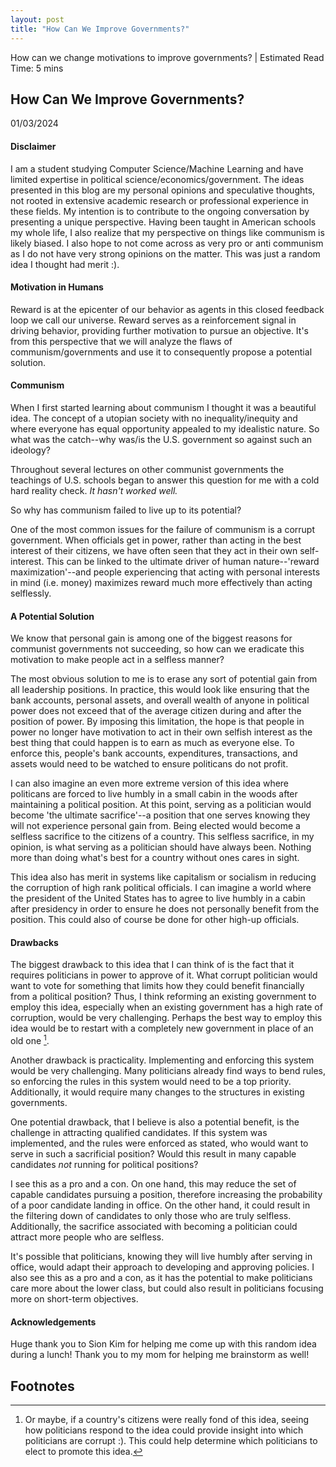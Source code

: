 ```yaml
---
layout: post
title: "How Can We Improve Governments?"
---
```


How can we change motivations to improve governments? <span>|</span> Estimated Read Time: 5 mins

## How Can We Improve Governments?
01/03/2024

#### Disclaimer
I am a student studying Computer Science/Machine Learning and have limited expertise in political science/economics/government. The ideas presented in this blog are my personal opinions and speculative thoughts, not rooted in extensive academic research or professional experience in these fields. My intention is to contribute to the ongoing conversation by presenting a unique perspective. Having been taught in American schools my whole life, I also realize that my perspective on things like communism is likely biased. I also hope to not come across as very pro or anti communism as I do not have very strong opinions on the matter. This was just a random idea I thought had merit :).


#### Motivation in Humans
Reward is at the epicenter of our behavior as agents in this closed feedback loop we call our universe. Reward serves as a reinforcement signal in driving behavior, providing further motivation to pursue an objective. It's from this perspective that we will analyze the flaws of communism/governments and use it to consequently propose a potential solution.


#### Communism

When I first started learning about communism I thought it was a beautiful idea. The concept of a utopian society with no inequality/inequity and where everyone has equal opportunity appealed to my idealistic nature. So what was the catch--why was/is the U.S. government so against such an ideology?

Throughout several lectures on other communist governments the teachings of U.S. schools began to answer this question for me with a cold hard reality check. *It hasn't worked well.*

So why has communism failed to live up to its potential?

One of the most common issues for the failure of communism is a corrupt government. When officials get in power, rather than acting in the best interest of their citizens, we have often seen that they act in their own self-interest. This can be linked to the ultimate driver of human nature--'reward maximization'--and people experiencing that acting with personal interests in mind (i.e. money) maximizes reward much more effectively than acting selflessly.

<!-- most issues with communism stem from corruption in the government, so this is the problem we aim to solve -->

#### A Potential Solution

We know that personal gain is among one of the biggest reasons for communist governments not succeeding, so how can we eradicate this motivation to make people act in a selfless manner?
<!-- make it so anyone in power agrees to live humbly after
    aka money/income capped to median american income, give away all -->

The most obvious solution to me is to erase any sort of potential gain from all leadership positions. In practice, this would look like ensuring that the bank accounts, personal assets, and overall wealth of anyone in political power does not exceed that of the average citizen during and after the position of power. By imposing this limitation, the hope is that people in power no longer have motivation to act in their own selfish interest as the best thing that could happen is to earn as much as everyone else. To enforce this, people's bank accounts, expenditures, transactions, and assets would need to be watched to ensure politicans do not profit. 

I can also imagine an even more extreme version of this idea where politicans are forced to live humbly in a small cabin in the woods after maintaining a political position. At this point, serving as a politician would become 'the ultimate sacrifice'--a position that one serves knowing they will not experience personal gain from. Being elected would become a selfless sacrifice to the citizens of a country. This selfless sacrifice, in my opinion, is what serving as a politician should have always been. Nothing more than doing what's best for a country without ones cares in sight.

This idea also has merit in systems like capitalism or socialism in reducing the corruption of high rank political officials. I can imagine a world where the president of the United States has to agree to live humbly in a cabin after presidency in order to ensure he does not personally benefit from the position. This could also of course be done for other high-up officials.


#### Drawbacks

The biggest drawback to this idea that I can think of is the fact that it requires politicians in power to approve of it. What corrupt politician would want to vote for something that limits how they could benefit financially from a political position? Thus, I think reforming an existing government to employ this idea, especially when an existing government has a high rate of corruption, would be very challenging. Perhaps the best way to employ this idea would be to restart with a completely new government in place of an old one [^1].

Another drawback is practicality. Implementing and enforcing this system would be very challenging. Many politicians already find ways to bend rules, so enforcing the rules in this system would need to be a top priority. Additionally, it would require many changes to the structures in existing governments.

One potential drawback, that I believe is also a potential benefit, is the challenge in attracting qualified candidates. If this system was implemented, and the rules were enforced as stated, who would want to serve in such a sacrificial position? Would this result in many capable candidates *not* running for political positions?

I see this as a pro and a con. On one hand, this may reduce the set of capable candidates pursuing a position, therefore increasing the probability of a poor candidate landing in office. On the other hand, it could result in the filtering down of candidates to only those who are truly selfless. Additionally, the sacrifice associated with becoming a politician could attract more people who are selfless.

It's possible that politicians, knowing they will live humbly after serving in office, would adapt their approach to developing and approving policies. I also see this as a pro and a con, as it has the potential to make politicians care more about the lower class, but could also result in politicians focusing more on short-term objectives.



#### Acknowledgements
Huge thank you to Sion Kim for helping me come up with this random idea during a lunch! Thank you to my mom for helping me brainstorm as well!


## Footnotes

[^1]: Or maybe, if a country's citizens were really fond of this idea, seeing how politicians respond to the idea could provide insight into which politicians are corrupt :). This could help determine which politicians to elect to promote this idea.